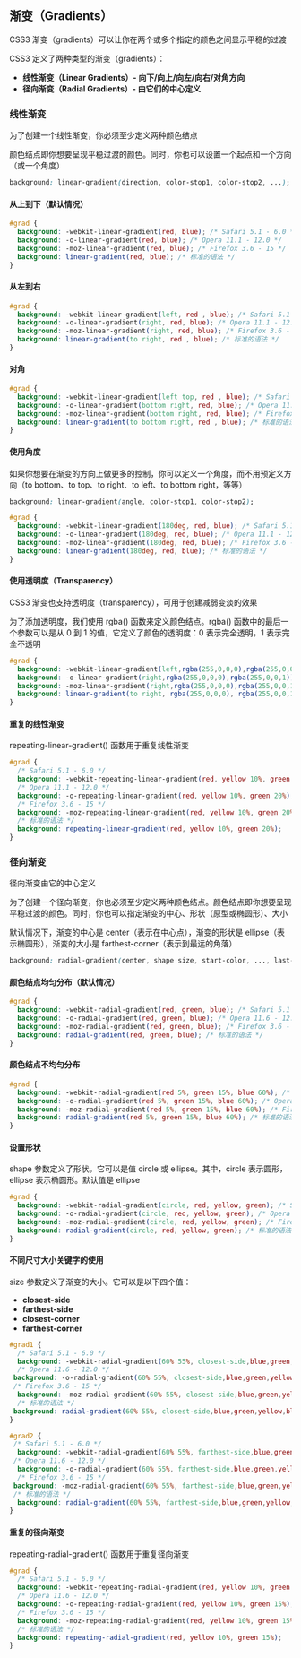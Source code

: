 ## 渐变（Gradients）

CSS3 渐变（gradients）可以让你在两个或多个指定的颜色之间显示平稳的过渡

CSS3 定义了两种类型的渐变（gradients）：

- **线性渐变（Linear Gradients）- 向下/向上/向左/向右/对角方向**
- **径向渐变（Radial Gradients）- 由它们的中心定义**

### 线性渐变

为了创建一个线性渐变，你必须至少定义两种颜色结点

颜色结点即你想要呈现平稳过渡的颜色。同时，你也可以设置一个起点和一个方向（或一个角度）

```css
background: linear-gradient(direction, color-stop1, color-stop2, ...);   
```

#### 从上到下（默认情况）

```css
#grad { 
  background: -webkit-linear-gradient(red, blue); /* Safari 5.1 - 6.0 */ 
  background: -o-linear-gradient(red, blue); /* Opera 11.1 - 12.0 */ 
  background: -moz-linear-gradient(red, blue); /* Firefox 3.6 - 15 */ 
  background: linear-gradient(red, blue); /* 标准的语法 */ 
}
```

#### 从左到右

```css
#grad { 
  background: -webkit-linear-gradient(left, red , blue); /* Safari 5.1 - 6.0 */ 
  background: -o-linear-gradient(right, red, blue); /* Opera 11.1 - 12.0 */ 
  background: -moz-linear-gradient(right, red, blue); /* Firefox 3.6 - 15 */
  background: linear-gradient(to right, red , blue); /* 标准的语法 */ 
}
```

#### 对角

```css
#grad { 
  background: -webkit-linear-gradient(left top, red , blue); /* Safari 5.1 - 6.0 */ 
  background: -o-linear-gradient(bottom right, red, blue); /* Opera 11.1 - 12.0 */ 
  background: -moz-linear-gradient(bottom right, red, blue); /* Firefox 3.6 - 15 */ 
  background: linear-gradient(to bottom right, red , blue); /* 标准的语法 */ 
}
```

#### 使用角度

如果你想要在渐变的方向上做更多的控制，你可以定义一个角度，而不用预定义方向（to bottom、to top、to right、to left、to bottom right，等等）

```css
background: linear-gradient(angle, color-stop1, color-stop2);  
```

```css
#grad { 
  background: -webkit-linear-gradient(180deg, red, blue); /* Safari 5.1 - 6.0 */ 
  background: -o-linear-gradient(180deg, red, blue); /* Opera 11.1 - 12.0 */
  background: -moz-linear-gradient(180deg, red, blue); /* Firefox 3.6 - 15 */ 
  background: linear-gradient(180deg, red, blue); /* 标准的语法 */ 
}
```

#### 使用透明度（Transparency）

CSS3 渐变也支持透明度（transparency），可用于创建减弱变淡的效果

为了添加透明度，我们使用 rgba() 函数来定义颜色结点。rgba() 函数中的最后一个参数可以是从 0 到 1 的值，它定义了颜色的透明度：0 表示完全透明，1 表示完全不透明

```css
#grad { 
  background: -webkit-linear-gradient(left,rgba(255,0,0,0),rgba(255,0,0,1)); /* Safari 5.1 - 6 */ 
  background: -o-linear-gradient(right,rgba(255,0,0,0),rgba(255,0,0,1)); /* Opera 11.1 - 12*/ 
  background: -moz-linear-gradient(right,rgba(255,0,0,0),rgba(255,0,0,1)); /* Firefox 3.6 - 15*/ 
  background: linear-gradient(to right, rgba(255,0,0,0), rgba(255,0,0,1)); /* 标准的语法 */ 
}
```

#### 重复的线性渐变

repeating-linear-gradient() 函数用于重复线性渐变

```css
#grad { 
  /* Safari 5.1 - 6.0 */ 
  background: -webkit-repeating-linear-gradient(red, yellow 10%, green 20%);
  /* Opera 11.1 - 12.0 */ 
  background: -o-repeating-linear-gradient(red, yellow 10%, green 20%); 
  /* Firefox 3.6 - 15 */ 
  background: -moz-repeating-linear-gradient(red, yellow 10%, green 20%); 
  /* 标准的语法 */ 
  background: repeating-linear-gradient(red, yellow 10%, green 20%); 
}
```

### 径向渐变

径向渐变由它的中心定义

为了创建一个径向渐变，你也必须至少定义两种颜色结点。颜色结点即你想要呈现平稳过渡的颜色。同时，你也可以指定渐变的中心、形状（原型或椭圆形）、大小

默认情况下，渐变的中心是 center（表示在中心点），渐变的形状是 ellipse（表示椭圆形），渐变的大小是 farthest-corner（表示到最远的角落）

```css
background: radial-gradient(center, shape size, start-color, ..., last-color);
```

#### 颜色结点均匀分布（默认情况）

```css
#grad { 
  background: -webkit-radial-gradient(red, green, blue); /* Safari 5.1 - 6.0 */ 
  background: -o-radial-gradient(red, green, blue); /* Opera 11.6 - 12.0 */ 
  background: -moz-radial-gradient(red, green, blue); /* Firefox 3.6 - 15 */
  background: radial-gradient(red, green, blue); /* 标准的语法 */ 
}
```

#### 颜色结点不均匀分布

```css
#grad { 
  background: -webkit-radial-gradient(red 5%, green 15%, blue 60%); /* Safari 5.1 - 6.0 */ 
  background: -o-radial-gradient(red 5%, green 15%, blue 60%); /* Opera 11.6 - 12.0 */ 
  background: -moz-radial-gradient(red 5%, green 15%, blue 60%); /* Firefox 3.6 - 15 */ 
  background: radial-gradient(red 5%, green 15%, blue 60%); /* 标准的语法 */ 
}
```

#### 设置形状

shape 参数定义了形状。它可以是值 circle 或 ellipse。其中，circle 表示圆形，ellipse 表示椭圆形。默认值是 ellipse

```css
#grad { 
  background: -webkit-radial-gradient(circle, red, yellow, green); /* Safari 5.1 - 6.0 */ 
  background: -o-radial-gradient(circle, red, yellow, green); /* Opera 11.6 - 12.0 */ 
  background: -moz-radial-gradient(circle, red, yellow, green); /* Firefox 3.6 - 15 */ 
  background: radial-gradient(circle, red, yellow, green); /* 标准的语法 */ 
}
```

#### 不同尺寸大小关键字的使用

size 参数定义了渐变的大小。它可以是以下四个值：

- **closest-side**
- **farthest-side**
- **closest-corner**
- **farthest-corner**

```css
#grad1 { 
  /* Safari 5.1 - 6.0 */ 
  background: -webkit-radial-gradient(60% 55%, closest-side,blue,green,yellow,black); 
  /* Opera 11.6 - 12.0 */ 
 background: -o-radial-gradient(60% 55%, closest-side,blue,green,yellow,black); 
 /* Firefox 3.6 - 15 */ 
  background: -moz-radial-gradient(60% 55%, closest-side,blue,green,yellow,black); 
  /* 标准的语法 */ 
 background: radial-gradient(60% 55%, closest-side,blue,green,yellow,black);
} 

#grad2 { 
 /* Safari 5.1 - 6.0 */ 
  background: -webkit-radial-gradient(60% 55%, farthest-side,blue,green,yellow,black); 
 /* Opera 11.6 - 12.0 */ 
  background: -o-radial-gradient(60% 55%, farthest-side,blue,green,yellow,black); 
  /* Firefox 3.6 - 15 */ 
 background: -moz-radial-gradient(60% 55%, farthest-side,blue,green,yellow,black); 
 /* 标准的语法 */ 
  background: radial-gradient(60% 55%, farthest-side,blue,green,yellow,black); 
}
```

#### 重复的径向渐变

repeating-radial-gradient() 函数用于重复径向渐变

```css
#grad { 
  /* Safari 5.1 - 6.0 */ 
  background: -webkit-repeating-radial-gradient(red, yellow 10%, green 15%);
  /* Opera 11.6 - 12.0 */ 
  background: -o-repeating-radial-gradient(red, yellow 10%, green 15%); 
  /* Firefox 3.6 - 15 */ 
  background: -moz-repeating-radial-gradient(red, yellow 10%, green 15%); 
  /* 标准的语法 */ 
  background: repeating-radial-gradient(red, yellow 10%, green 15%); 
}
```